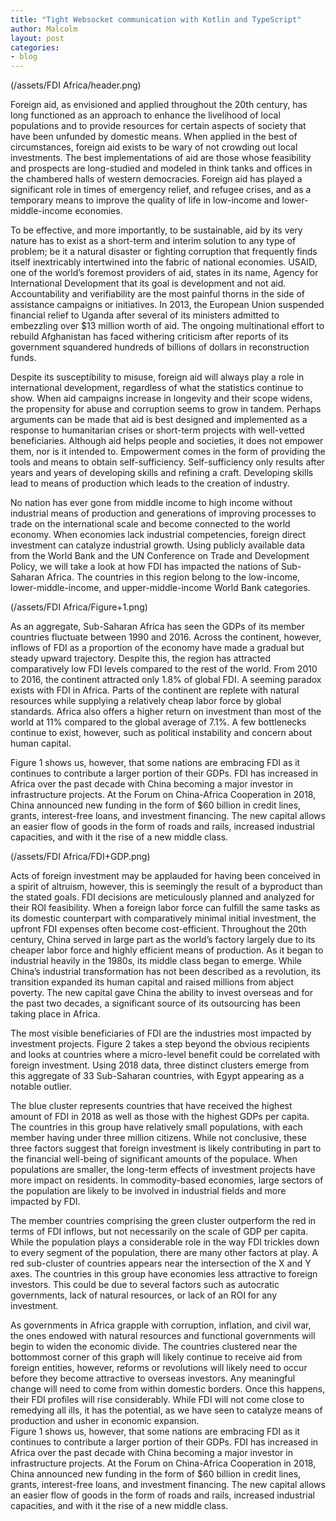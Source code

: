 ```yaml
---
title: "Tight Websocket communication with Kotlin and TypeScript"
author: Malcolm
layout: post
categories:
- blog
---
```

(/assets/FDI Africa/header.png)

Foreign aid, as envisioned and applied throughout the 20th century, has long functioned as an approach to enhance the livelihood of local populations and to provide resources for certain aspects of society that have been unfunded by domestic means. When applied in the best of circumstances, foreign aid exists to be wary of not crowding out local investments. The best implementations of aid are those whose feasibility and prospects are long-studied and modeled in think tanks and offices in the chambered halls of western democracies. Foreign aid has played a significant role in times of emergency relief, and refugee crises, and as a temporary means to improve the quality of life in low-income and lower-middle-income economies. 

To be effective, and more importantly, to be sustainable, aid by its very nature has to exist as a short-term and interim solution to any type of problem; be it a natural disaster or fighting corruption that frequently finds itself inextricably intertwined into the fabric of national economies. USAID, one of the world’s foremost providers of aid, states in its name, Agency for International Development that its goal is development and not aid. Accountability and verifiability are the most painful thorns in the side of assistance campaigns or initiatives. In 2013, the European Union suspended financial relief to Uganda after several of its ministers admitted to embezzling over $13 million worth of aid. The ongoing multinational effort to rebuild Afghanistan has faced withering criticism after reports of its government squandered hundreds of billions of dollars in reconstruction funds. 

Despite its susceptibility to misuse, foreign aid will always play a role in international development, regardless of what the statistics continue to show. When aid campaigns increase in longevity and their scope widens, the propensity for abuse and corruption seems to grow in tandem. Perhaps arguments can be made that aid is best designed and implemented as a response to humanitarian crises or short-term projects with well-vetted beneficiaries. Although aid helps people and societies, it does not empower them, nor is it intended to. Empowerment comes in the form of providing the tools and means to obtain self-sufficiency. Self-sufficiency only results after years and years of developing skills and refining a craft. Developing skills lead to means of production which leads to the creation of industry. 

No nation has ever gone from middle income to high income without industrial means of production and generations of improving processes to trade on the international scale and become connected to the world economy. When economies lack industrial competencies, foreign direct investment can catalyze industrial growth. Using publicly available data from the World Bank and the UN Conference on Trade and Development Policy, we will take a look at how FDI has impacted the nations of Sub-Saharan Africa. The countries in this region belong to the low-income, lower-middle-income, and upper-middle-income World Bank categories.

(/assets/FDI Africa/Figure+1.png)

As an aggregate, Sub-Saharan Africa has seen the GDPs of its member countries fluctuate between 1990 and 2016. Across the continent, however, inflows of FDI as a proportion of the economy have made a gradual but steady upward trajectory. Despite this, the region has attracted comparatively low FDI levels compared to the rest of the world. From 2010 to 2016, the continent attracted only 1.8% of global FDI. A seeming paradox exists with FDI in Africa. Parts of the continent are replete with natural resources while supplying a relatively cheap labor force by global standards. Africa also offers a higher return on investment than most of the world at 11% compared to the global average of 7.1%. A few bottlenecks continue to exist, however, such as political instability and concern about human capital. 

Figure 1 shows us, however, that some nations are embracing FDI as it continues to contribute a larger portion of their GDPs. FDI has increased in Africa over the past decade with China becoming a major investor in infrastructure projects. At the Forum on China-Africa Cooperation in 2018, China announced new funding in the form of $60 billion in credit lines, grants, interest-free loans, and investment financing. The new capital allows an easier flow of goods in the form of roads and rails, increased industrial capacities, and with it the rise of a new middle class. 

(/assets/FDI Africa/FDI+GDP.png)

Acts of foreign investment may be applauded for having been conceived in a spirit of altruism, however, this is seemingly the result of a byproduct than the stated goals. FDI decisions are meticulously planned and analyzed for their ROI feasibility. When a foreign labor force can fulfill the same tasks as its domestic counterpart with comparatively minimal initial investment, the upfront FDI expenses often become cost-efficient. Throughout the 20th century, China served in large part as the world’s factory largely due to its cheaper labor force and highly efficient means of production. As it began to industrial heavily in the 1980s, its middle class began to emerge. While China’s industrial transformation has not been described as a revolution, its transition expanded its human capital and raised millions from abject poverty. The new capital gave China the ability to invest overseas and for the past two decades, a significant source of its outsourcing has been taking place in Africa. 

The most visible beneficiaries of FDI are the industries most impacted by investment projects. Figure 2 takes a step beyond the obvious recipients and looks at countries where a micro-level benefit could be correlated with foreign investment. Using 2018 data, three distinct clusters emerge from this aggregate of 33 Sub-Saharan countries, with Egypt appearing as a notable outlier.  

The blue cluster represents countries that have received the highest amount of FDI in 2018 as well as those with the highest GDPs per capita. The countries in this group have relatively small populations, with each member having under three million citizens. While not conclusive, these three factors suggest that foreign investment is likely contributing in part to the financial well-being of significant amounts of the populace. When populations are smaller, the long-term effects of investment projects have more impact on residents. In commodity-based economies, large sectors of the population are likely to be involved in industrial fields and more impacted by FDI. 

The member countries comprising the green cluster outperform the red in terms of FDI inflows, but not necessarily on the scale of GDP per capita. While the population plays a considerable role in the way FDI trickles down to every segment of the population, there are many other factors at play. A red sub-cluster of countries appears near the intersection of the X and Y axes. The countries in this group have economies less attractive to foreign investors. This could be due to several factors such as autocratic governments, lack of natural resources, or lack of an ROI for any investment.

As governments in Africa grapple with corruption, inflation, and civil war, the ones endowed with natural resources and functional governments will begin to widen the economic divide. The countries clustered near the bottommost corner of this graph will likely continue to receive aid from foreign entities, however, reforms or revolutions will likely need to occur before they become attractive to overseas investors. Any meaningful change will need to come from within domestic borders. Once this happens, their FDI profiles will rise considerably. While FDI will not come close to remedying all ills, it has the potential, as we have seen to catalyze means of production and usher in economic expansion.  
Figure 1 shows us, however, that some nations are embracing FDI as it continues to contribute a larger portion of their GDPs. FDI has increased in Africa over the past decade with China becoming a major investor in infrastructure projects. At the Forum on China-Africa Cooperation in 2018, China announced new funding in the form of $60 billion in credit lines, grants, interest-free loans, and investment financing. The new capital allows an easier flow of goods in the form of roads and rails, increased industrial capacities, and with it the rise of a new middle class. 

